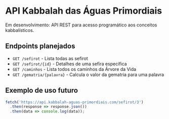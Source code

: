 # API Kabbalah das Águas Primordiais

Em desenvolvimento: API REST para acesso programático aos conceitos kabbalísticos.

## Endpoints planejados
- `GET /sefirot` - Lista todas as sefirot
- `GET /sefirot/{id}` - Detalhes de uma sefira específica
- `GET /caminhos` - Lista todos os caminhos da Árvore da Vida
- `GET /gematria/{palavra}` - Calcula o valor da gematria para uma palavra

## Exemplo de uso futuro
```javascript
fetch('https://api.kabbalah-aguas-primordiais.com/sefirot/3')
  .then(response => response.json())
  .then(data => console.log(data));